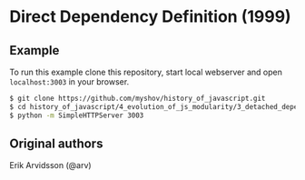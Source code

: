# Direct Dependency Definition (1999)

## Example

To run this example clone this repository, start local webserver and open `localhost:3003` in your browser.

```bash
$ git clone https://github.com/myshov/history_of_javascript.git
$ cd history_of_javascript/4_evolution_of_js_modularity/3_detached_dependency_definitions_2005_2007/a_Direct_Dependency_Definition_2005
$ python -m SimpleHTTPServer 3003
```

## Original authors

Erik Arvidsson (@arv)
